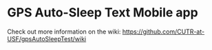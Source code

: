 # GPS Auto-Sleep Text Mobile app

Check out more information on the wiki:
https://github.com/CUTR-at-USF/gpsAutoSleepTest/wiki

